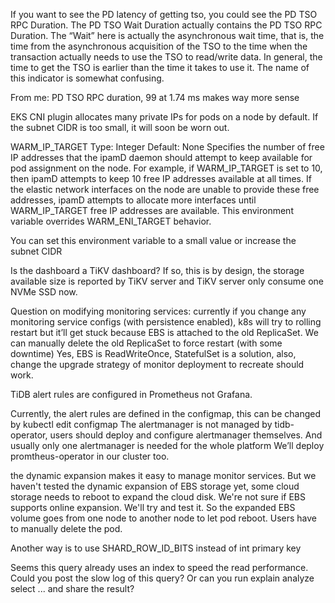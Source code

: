 If you want to see the PD latency of getting tso, you could see the PD TSO RPC Duration. The PD TSO Wait Duration actually contains the PD TSO RPC Duration. The “Wait” here is actually the asynchronous wait time, that is, the time from the asynchronous acquisition of the TSO to the time when the transaction actually needs to use the TSO to read/write data. In general, the time to get the TSO is earlier than the time it takes to use it. The name of this indicator is somewhat confusing.

From me: PD TSO RPC duration, 99 at 1.74 ms makes way more sense

EKS CNI plugin allocates many private IPs for pods on a node by default. If the subnet CIDR is too small, it will soon be worn out.

WARM_IP_TARGET Type: Integer Default: None Specifies the number of free IP addresses that the ipamD daemon should attempt to keep available for pod assignment on the node. For example, if WARM_IP_TARGET is set to 10, then ipamD attempts to keep 10 free IP addresses available at all times. If the elastic network interfaces on the node are unable to provide these free addresses, ipamD attempts to allocate more interfaces until WARM_IP_TARGET free IP addresses are available. This environment variable overrides WARM_ENI_TARGET behavior.

You can set this environment variable to a small value or increase the subnet CIDR

Is the dashboard a TiKV dashboard? If so, this is by design, the storage available size is reported by TiKV server and TiKV server only consume one NVMe SSD now.

Question on modifying monitoring services: currently if you change any monitoring service configs (with persistence enabled), k8s will try to rolling restart but it’ll get stuck because EBS is attached to the old ReplicaSet. We can manually delete the old ReplicaSet to force restart (with some downtime)
Yes, EBS is ReadWriteOnce, StatefulSet is a solution, also, change the upgrade strategy of monitor deployment to recreate should work.

TiDB alert rules are configured in Prometheus not Grafana.

Currently, the alert rules are defined in the configmap, this can be changed by kubectl edit configmap
The alertmanager is not managed by tidb-operator, users should deploy and configure alertmanager themselves. And usually only one alertmanager is needed for the whole platform
We’ll deploy promtheus-operator in our cluster too.

the dynamic expansion makes it easy to manage monitor services. But we haven't tested the dynamic expansion of EBS storage yet, some cloud storage needs to reboot to expand the cloud disk. We're not sure if EBS supports online expansion. We'll try and test it.
So the expanded EBS volume goes from one node to another node to let pod reboot. Users have to manually delete the pod.

Another way is to use SHARD_ROW_ID_BITS instead of int primary key

Seems this query already uses an index to speed the read performance. Could you post the slow log of this query? Or can you run explain analyze select ... and share the result?

